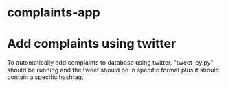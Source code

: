# complaints-app

# Add complaints using twitter
To automatically add complaints to database using twitter, "tweet_py.py" should be running and the tweet should be in specific format plus it should contain a specific hashtag.
